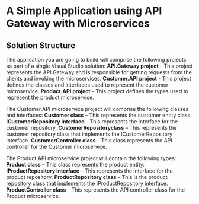 # A Simple Application using API Gateway with Microservices

## Solution Structure

The application you are going to build will comprise the following projects as part of a single Visual Studio solution:
**API.Gateway project** - This project represents the API Gateway and is responsible for getting requests from the clients and invoking the microservices.
**Customer.API project** - This project defines the classes and interfaces used to represent the customer microservice.
**Product.API project** - This project defines the types used to represent the product microservice. 

The Customer.API microservice project will comprise the following classes and interfaces:
**Customer class** – This represents the customer entity class.
**ICustomerRepository interface** – This represents the interface for the customer repository.
**CustomerRepositoryclass** – This represents the customer repository class that implements the ICustomerRepository interface.
**CustomerController class** – This class represents the API controller for the Customer microservice.

The Product.API microservice project will contain the following types:
**Product class** – This class represents the product entity.
**IProductRepository interface** – This represents the interface for the product repository.
**ProductRepository class** – This is the product repository class that implements the IProductRepository interface.
**ProductController class** – This represents the API controller class for the Product microservice.
